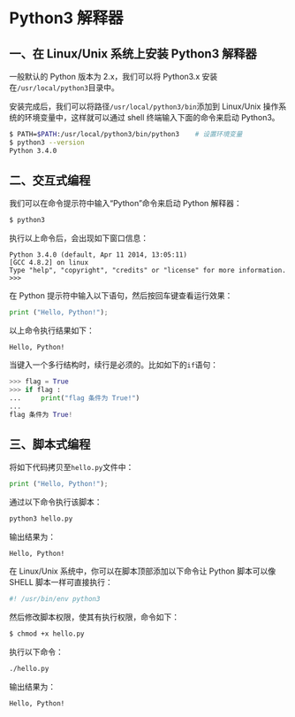 # Python3 解释器

## **一、在 Linux/Unix 系统上安装 Python3 解释器**

一般默认的 Python 版本为 2.x，我们可以将 Python3.x 安装在`/usr/local/python3`目录中。

安装完成后，我们可以将路径`/usr/local/python3/bin`添加到 Linux/Unix 操作系统的环境变量中，这样就可以通过 shell 终端输入下面的命令来启动 Python3。

```bash
$ PATH=$PATH:/usr/local/python3/bin/python3    # 设置环境变量
$ python3 --version
Python 3.4.0
```

## **二、交互式编程**

我们可以在命令提示符中输入“Python”命令来启动 Python 解释器：

```bash
$ python3
```

执行以上命令后，会出现如下窗口信息：

```
Python 3.4.0 (default, Apr 11 2014, 13:05:11) 
[GCC 4.8.2] on linux
Type "help", "copyright", "credits" or "license" for more information.
>>> 
```

在 Python 提示符中输入以下语句，然后按回车键查看运行效果：

```python
print ("Hello, Python!");
```

以上命令执行结果如下：

```
Hello, Python!
```

当键入一个多行结构时，续行是必须的。比如如下的`if`语句：

```python
>>> flag = True
>>> if flag :
...     print("flag 条件为 True!")
... 
flag 条件为 True!
```

## **三、脚本式编程**

将如下代码拷贝至`hello.py`文件中：

```python
print ("Hello, Python!");
```

通过以下命令执行该脚本：

```bash
python3 hello.py
```

输出结果为：

```
Hello, Python!
```

在 Linux/Unix 系统中，你可以在脚本顶部添加以下命令让 Python 脚本可以像 SHELL 脚本一样可直接执行：

```python
#! /usr/bin/env python3
```

然后修改脚本权限，使其有执行权限，命令如下：

```bash
$ chmod +x hello.py
```

执行以下命令：

```bash
./hello.py
```

输出结果为：

```
Hello, Python!
```